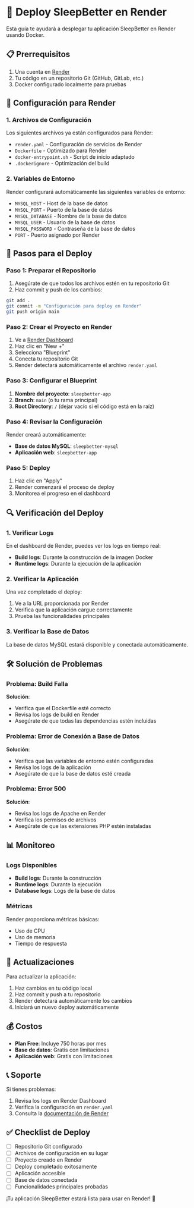 # 🚀 Deploy SleepBetter en Render

Esta guía te ayudará a desplegar tu aplicación SleepBetter en Render usando Docker.

## 📋 Prerrequisitos

1. Una cuenta en [Render](https://render.com)
2. Tu código en un repositorio Git (GitHub, GitLab, etc.)
3. Docker configurado localmente para pruebas

## 🔧 Configuración para Render

### 1. Archivos de Configuración

Los siguientes archivos ya están configurados para Render:

- `render.yaml` - Configuración de servicios de Render
- `Dockerfile` - Optimizado para Render
- `docker-entrypoint.sh` - Script de inicio adaptado
- `.dockerignore` - Optimización del build

### 2. Variables de Entorno

Render configurará automáticamente las siguientes variables de entorno:

- `MYSQL_HOST` - Host de la base de datos
- `MYSQL_PORT` - Puerto de la base de datos
- `MYSQL_DATABASE` - Nombre de la base de datos
- `MYSQL_USER` - Usuario de la base de datos
- `MYSQL_PASSWORD` - Contraseña de la base de datos
- `PORT` - Puerto asignado por Render

## 🚀 Pasos para el Deploy

### Paso 1: Preparar el Repositorio

1. Asegúrate de que todos los archivos estén en tu repositorio Git
2. Haz commit y push de los cambios:

```bash
git add .
git commit -m "Configuración para deploy en Render"
git push origin main
```

### Paso 2: Crear el Proyecto en Render

1. Ve a [Render Dashboard](https://dashboard.render.com)
2. Haz clic en "New +"
3. Selecciona "Blueprint"
4. Conecta tu repositorio Git
5. Render detectará automáticamente el archivo `render.yaml`

### Paso 3: Configurar el Blueprint

1. **Nombre del proyecto**: `sleepbetter-app`
2. **Branch**: `main` (o tu rama principal)
3. **Root Directory**: `/` (dejar vacío si el código está en la raíz)

### Paso 4: Revisar la Configuración

Render creará automáticamente:

- **Base de datos MySQL**: `sleepbetter-mysql`
- **Aplicación web**: `sleepbetter-app`

### Paso 5: Deploy

1. Haz clic en "Apply"
2. Render comenzará el proceso de deploy
3. Monitorea el progreso en el dashboard

## 🔍 Verificación del Deploy

### 1. Verificar Logs

En el dashboard de Render, puedes ver los logs en tiempo real:

- **Build logs**: Durante la construcción de la imagen Docker
- **Runtime logs**: Durante la ejecución de la aplicación

### 2. Verificar la Aplicación

Una vez completado el deploy:

1. Ve a la URL proporcionada por Render
2. Verifica que la aplicación cargue correctamente
3. Prueba las funcionalidades principales

### 3. Verificar la Base de Datos

La base de datos MySQL estará disponible y conectada automáticamente.

## 🛠️ Solución de Problemas

### Problema: Build Falla

**Solución**:
- Verifica que el Dockerfile esté correcto
- Revisa los logs de build en Render
- Asegúrate de que todas las dependencias estén incluidas

### Problema: Error de Conexión a Base de Datos

**Solución**:
- Verifica que las variables de entorno estén configuradas
- Revisa los logs de la aplicación
- Asegúrate de que la base de datos esté creada

### Problema: Error 500

**Solución**:
- Revisa los logs de Apache en Render
- Verifica los permisos de archivos
- Asegúrate de que las extensiones PHP estén instaladas

## 📊 Monitoreo

### Logs Disponibles

- **Build logs**: Durante la construcción
- **Runtime logs**: Durante la ejecución
- **Database logs**: Logs de la base de datos

### Métricas

Render proporciona métricas básicas:
- Uso de CPU
- Uso de memoria
- Tiempo de respuesta

## 🔄 Actualizaciones

Para actualizar la aplicación:

1. Haz cambios en tu código local
2. Haz commit y push a tu repositorio
3. Render detectará automáticamente los cambios
4. Iniciará un nuevo deploy automáticamente

## 💰 Costos

- **Plan Free**: Incluye 750 horas por mes
- **Base de datos**: Gratis con limitaciones
- **Aplicación web**: Gratis con limitaciones

## 📞 Soporte

Si tienes problemas:

1. Revisa los logs en Render Dashboard
2. Verifica la configuración en `render.yaml`
3. Consulta la [documentación de Render](https://render.com/docs)

## ✅ Checklist de Deploy

- [ ] Repositorio Git configurado
- [ ] Archivos de configuración en su lugar
- [ ] Proyecto creado en Render
- [ ] Deploy completado exitosamente
- [ ] Aplicación accesible
- [ ] Base de datos conectada
- [ ] Funcionalidades principales probadas

¡Tu aplicación SleepBetter estará lista para usar en Render! 🎉 